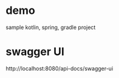 # demo
sample kotlin, spring, gradle project

# swagger UI
http://localhost:8080/api-docs/swagger-ui
